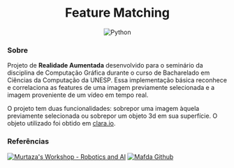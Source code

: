 <h1 align="center">Feature Matching</h1>
<p align="center"><img src="https://img.shields.io/badge/python-3670A0?style=for-the-badge&logo=python&logoColor=ffdd54" alt="Python" /></p>

<h3>Sobre</h3>
<p>Projeto de <b>Realidade Aumentada</b> desenvolvido para o seminário da disciplina de Computação Gráfica durante o curso de Bacharelado em Ciências da Computação da UNESP. Essa implementação básica reconhece e correlaciona as features de uma imagem previamente selecionada e a imagem proveniente de um vídeo em tempo real.</p>
<p>O projeto tem duas funcionalidades: sobrepor uma imagem àquela previamente selecionada ou sobrepor um objeto 3d em sua superfície. O objeto utilizado foi obtido em <a href="https://clara.io/scenes">clara.io</a>.</p>

<h3>Referências</h3>
<p><a href="https://www.youtube.com/c/MurtazasWorkshopRoboticsandAI"><img src="https://img.shields.io/badge/YouTube-FF0000?style=for-the-badge&logo=youtube&logoColor=white" alt="Murtaza's Workshop - Robotics and AI" /></a> <a href="https://github.com/mafda/augmented_reality_101"><img src="https://img.shields.io/badge/github-%23121011.svg?style=for-the-badge&logo=github&logoColor=white" alt="Mafda Github" /></a></p>
